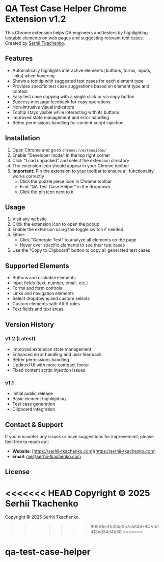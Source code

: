 # QA Test Case Helper Chrome Extension v1.2

This Chrome extension helps QA engineers and testers by highlighting testable elements on web pages and suggesting relevant test cases. Created by [Serhii Tkachenko](https://serhii-tkachenko.com).

## Features

- Automatically highlights interactive elements (buttons, forms, inputs, links) when hovering
- Shows a tooltip with suggested test cases for each element type
- Provides specific test case suggestions based on element type and context
- Easy test case copying with a single click or via copy button
- Success message feedback for copy operations
- Non-intrusive visual indicators
- Tooltip stays visible while interacting with its buttons
- Improved state management and error handling
- Better permissions handling for content script injection

## Installation

1. Open Chrome and go to `chrome://extensions/`
2. Enable "Developer mode" in the top right corner
3. Click "Load unpacked" and select the extension directory
4. The extension icon should appear in your Chrome toolbar
5. **Important:** Pin the extension to your toolbar to ensure all functionality works correctly
   - Click the puzzle piece icon in Chrome toolbar
   - Find "QA Test Case Helper" in the dropdown
   - Click the pin icon next to it

## Usage

1. Visit any website
2. Click the extension icon to open the popup
3. Enable the extension using the toggle switch if needed
4. Either:
   - Click "Generate Test" to analyze all elements on the page
   - Hover over specific elements to see their test cases
5. Use the "Copy to Clipboard" button to copy all generated test cases

## Supported Elements

- Buttons and clickable elements
- Input fields (text, number, email, etc.)
- Forms and form controls
- Links and navigation elements
- Select dropdowns and custom selects
- Custom elements with ARIA roles
- Text fields and text areas

## Version History

### v1.2 (Latest)
- Improved extension state management
- Enhanced error handling and user feedback
- Better permissions handling
- Updated UI with more compact footer
- Fixed content script injection issues

### v1.1
- Initial public release
- Basic element highlighting
- Test case generation
- Clipboard integration

## Contact & Support

If you encounter any issues or have suggestions for improvement, please feel free to reach out:

- **Website**: [https://serhii-tkachenko.com](https://serhii-tkachenko.com)
- **Email**: [me@serhii-tkachenko.com](mailto:me@serhii-tkachenko.com)

## License

<<<<<<< HEAD
Copyright © 2025 Serhii Tkachenko
=======
Copyright © 2025 Serhii Tkachenko.
>>>>>>> 80551eef1d24e057a58497947cbf413ed34d4b38
=======
# qa-test-case-helper

